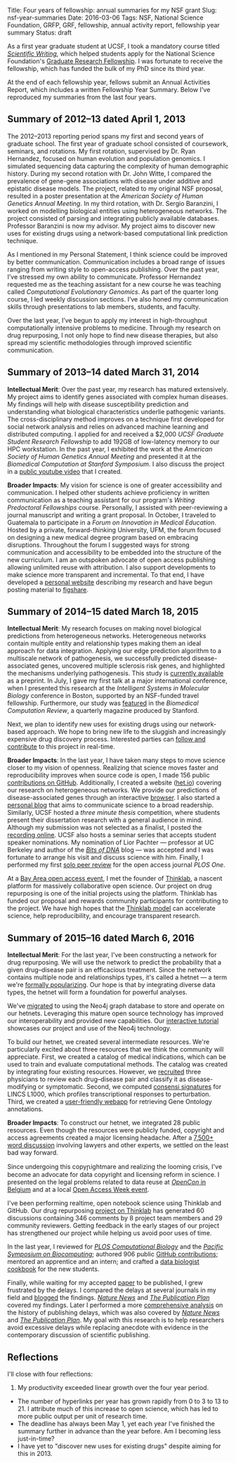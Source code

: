 Title: Four years of fellowship: annual summaries for my NSF grant
Slug: nsf-year-summaries
Date: 2016-03-06
Tags: NSF, National Science Foundation, GRFP, GRF, fellowship, annual activity report, fellowship year summary
Status: draft

As a first year graduate student at UCSF, I took a mandatory course titled [_Scientific Writing_](http://coursecatalog.ucsf.edu/course/142 "Biophysics 297 · UCSF Registrar"), which helped students apply for the National Science Foundation's [Graduate Research Fellowship](https://www.nsfgrfp.org "NSF Graduate Research Fellowship Program Homepage"). I was fortunate to receive the fellowship, which has funded the bulk of my PhD since its third year.

At the end of each fellowship year, fellows submit an Annual Activities Report, which includes a written Fellowship Year Summary. Below I've reproduced my summaries from the last four years.

## Summary of 2012–13 dated April 1, 2013

The 2012–2013 reporting period spans my first and second years of graduate school. The first year of graduate school consisted of coursework, seminars, and rotations. My first rotation, supervised by Dr. Ryan Hernandez, focused on human evolution and population genomics. I simulated sequencing data capturing the complexity of human demographic history. During my second rotation with Dr. John Witte, I compared the prevalence of gene-gene associations with disease under additive and epistatic disease models. The project, related to my original NSF proposal, resulted in a poster presentation at the _American Society of Human Genetics Annual Meeting_. In my third rotation, with Dr. Sergio Baranzini, I worked on modelling biological entities using heterogeneous networks. The project consisted of parsing and integrating publicly available databases. Professor Baranzini is now my advisor. My project aims to discover new uses for existing drugs using a network-based computational link prediction technique.

As I mentioned in my Personal Statement, I think science could be improved by better communication. Communication includes a broad range of issues ranging from writing style to open-access publishing. Over the past year, I’ve stressed my own ability to communicate. Professor Hernandez requested me as the teaching assistant for a new course he was teaching called _Computational Evolutionary Genomics_. As part of the quarter long course, I led weekly discussion sections. I’ve also honed my communication skills through presentations to lab members, students, and faculty.

Over the last year, I’ve begun to apply my interest in high-throughput computationally intensive problems to medicine. Through my research on drug repurposing, I not only hope to find new disease therapies, but also spread my scientific methodologies through improved scientific communication.

## Summary of 2013–14 dated March 31, 2014

**Intellectual Merit**: Over the past year, my research has matured extensively. My project aims to identify genes associated with complex human diseases. My findings will help with disease susceptibility prediction and understanding what biological characteristics underlie pathogenic variants. The cross-disciplinary method improves on a technique first developed for social network analysis and relies on advanced machine learning and distributed computing. I applied for and received a $2,000 _UCSF Graduate Student Research Fellowship_ to add 192GB of low-latency memory to our HPC workstation. In the past year, I exhibited the work at the _American Society of Human Genetics Annual Meeting_ and presented it at the _Biomedical Computation at Stanford Symposium_. I also discuss the project in a [public youtube video](http://youtu.be/GPAvruPpZ3A "YouTube · ISMB 2014 Late Breaking Research Proposal") that I created.

**Broader Impacts**: My vision for science is one of greater accessibility and communication. I helped other students achieve proficiency in written communication as a teaching assistant for our program's _Writing Predoctoral Fellowships_ course. Personally, I assisted with peer-reviewing a journal manuscript and writing a grant proposal. In October, I traveled to Guatemala to participate in a _Forum on Innovation in Medical Education_. Hosted by a private, forward-thinking University, UFM, the forum focused on designing a new medical degree program based on embracing disruptions. Throughout the forum I suggested ways for strong communication and accessibility to be embedded into the structure of the new curriculum. I am an outspoken advocate of open access publishing allowing unlimited reuse with attribution. I also support developments to make science more transparent and incremental. To that end, I have developed a [personal website](http://dhimmel.com/ "Homepage of Daniel Himmelstein") describing my research and have begun posting material to [figshare](https://figshare.com/authors/Daniel_Himmelstein/523637 "Daniel Himmelstein on figshare").


## Summary of 2014–15 dated March 18, 2015

**Intellectual Merit**: My research focuses on making novel biological predictions from heterogeneous networks. Heterogeneous networks contain multiple entity and relationship types making them an ideal approach for data integration. Applying our edge prediction algorithm to a multiscale network of pathogenesis, we successfully predicted disease-associated genes, uncovered multiple sclerosis risk genes, and highlighted the mechanisms underlying pathogenesis. This study is [currently available](https://doi.org/10.1101/011569 "bioRxiv · Heterogeneous Network Edge Prediction: A Data Integration Approach to Prioritize Disease-Associated Genes") as a preprint. In July, I gave my first talk at a major international conference, when I presented this research at the _Intelligent Systems in Molecular Biology_ conference in Boston, supported by an NSF-funded travel fellowship. Furthermore, our study was [featured](http://biomedicalcomputationreview.org/content/unlocking-genetics-complex-diseases-gwas-and-beyond "Unlocking the Genetics of Complex Diseases: GWAS and Beyond") in the _Biomedical Computation Review_, a quarterly magazine produced by Stanford.

Next, we plan to identify new uses for existing drugs using our network-based approach. We hope to bring new life to the sluggish and increasingly expensive drug discovery process. Interested parties can [follow and contribute](https://doi.org/10.15363/thinklab.4 "Repurposing drugs on a heterogeneous network") to this project in real-time.

**Broader Impacts**: In the last year, I have taken many steps to move science closer to my vision of openness. Realizing that science moves faster and reproducibility improves when source code is open, I made 156 public [contributions on GitHub](https://github.com/dhimmel "Daniel Himmelstein on GitHub"). Additionally, I created a website ([het.io](http://het.io/ "Heterogeneous networks in bioinformatics")) covering our research on heterogeneous networks. We provide our predictions of disease-associated genes through an interactive [browser](http://het.io/disease-genes/browse/ "hetio · Disease-Associated Gene Browser"). I also started a [personal blog](http://blog.dhimmel.com/ "Satoshi Village · the blog of Daniel Himmelstein") that aims to communicate science to a broad readership. Similarly, UCSF hosted a _three minute thesis_ competition, where students present their dissertation research with a general audience in mind. Although my submission was not selected as a finalist, I posted the [recording online](https://youtu.be/oV3Wx14E7WE "YouTube · 2014 Three Minute Thesis Entry at UCSF"). UCSF also hosts a seminar series that accepts student speaker nominations. My nomination of Lior Pachter — professor at UC Berkeley and author of the [_Bits of DNA_](https://liorpachter.wordpress.com/ "Bits of DNA") blog — was accepted and I was fortunate to arrange his visit and discuss science with him. Finally, I performed my first [solo peer review](https://publons.com/review/65947/ "Publons review of 'Optimal Algorithm for Metabolomics Classification and Feature Selection varies by Dataset'") for the open access journal _PLOS One_.

At a [Bay Area open access event](http://blog.peerj.com/post/97879213303/save-the-date-participative-bay-area-oa-week "PeerJ blog · Bay Area OA week event for Generation Open"), I met the founder of [Thinklab](http://thinklab.com/ "Thinklab · a community for real-time open collaborative science"), a nascent platform for massively collaborative open science. Our project on drug repurposing is one of the initial projects using the platform. Thinklab has funded our proposal and rewards community participants for contributing to the project. We have high hopes that the [Thinklab model](http://thinklab.com/blog/introducing-thinklab-a-platform-for-massively-collaborative-open-science/38 "Introducing ThinkLab — A platform for massively collaborative open science") can accelerate science, help reproducibility, and encourage transparent research.

## Summary of 2015–16 dated March 6, 2016

**Intellectual Merit**: For the last year, I've been constructing a network for drug repurposing. We will use the network to predict the probability that a given drug–disease pair is an efficacious treatment. Since the network contains multiple node and relationships types, it's called a hetnet — a term we're [formally popularizing](https://doi.org/10.15363/thinklab.d104 "Thinklab discussion · Renaming ‘heterogeneous networks’ to a more concise and catchy term"). Our hope is that by integrating diverse data types, the hetnet will form a foundation for powerful analyses.

We've [migrated](https://doi.org/10.15363/thinklab.d112 "Thinklab discussion · Using the neo4j graph database for hetnets") to using the Neo4j graph database to store and operate on our hetnets. Leveraging this mature open source technology has improved our interoperability and provided new capabilities. Our [interactive tutorial](http://portal.graphgist.org/graph_gists/drug-repurposing-by-hetnet-relationship-prediction-a-new-hope "Neo4j GraphGist · Drug repurposing by hetnet relationship prediction: a new hope") showcases our project and use of the Neo4j technology.

To build our hetnet, we created several intermediate resources. We're particularly excited about three resources that we think the community will appreciate. First, we created a catalog of medical indications, which can be used to train and evaluate computational methods. The catalog was created by integrating four existing resources. However, we [recruited](http://doi.org/10.15363/thinklab.d95 "Thinklab discussion · Expert curation of our indication catalog for disease-modifying treatments") three physicians to review each drug–disease pair and classify it as disease-modifying or symptomatic. Second, we computed [consensi signatures](http://doi.org/10.15363/thinklab.d43#6 "Thinklab discussion · Computing consensus transcriptional profiles for LINCS L1000 perturbations") for LINCS L1000, which profiles transcriptional responses to perturbation. Third, we created a [user-friendly webapp](http://git.dhimmel.com/gene-ontology/ "User-friendly and customizable Gene Ontology annotations") for retrieving Gene Ontology annotations.

**Broader Impacts**: To construct our hetnet, we integrated 28 public resources. Even though the resources were publicly funded, copyright and access agreements created a major licensing headache. After a [7,500+ word discussion](https://doi.org/10.15363/thinklab.d107 "Thinklab discussion · Integrating resources with disparate licensing into an open network") involving lawyers and other experts, we settled on the least bad way forward.

Since undergoing this copyꞃightmare and realizing the looming crisis, I've become an advocate for data copyright and licensing reform in science. I presented on the legal problems related to data reuse at [_OpenCon_ in Belgium](https://youtu.be/2Y2OIutYE4Y "YouTube · Copyright vs open science - Project Presentation at OpenCon") and at a local [Open Access Week event](https://youtu.be/Jy-E7PheIRs "YouTube · Realtime Open Science on Thinklab & The Horrors of Data Copyright").

I've been performing realtime, open notebook science using Thinklab and GitHub. Our drug repurposing [project on Thinklab](http://doi.org/10.15363/thinklab.4 "Thinklab Project · Repurposing drugs on a hetnet") has generated 60 discussions containing 346 comments by 8 project team members and 29 community reviewers. Getting feedback in the early stages of our project has strengthened our project while helping us avoid poor uses of time.

In the last year, I reviewed for [_PLOS Computational Biology_](https://publons.com/review/245916/ "Publons review") and the [_Pacific Symposium on Biocomputing_](https://publons.com/review/173426/ "Publons review"); authored 906 public [GitHub contributions](https://github.com/dhimmel "Daniel Himmelstein on GitHub"); mentored an apprentice and an intern; and crafted a [data biologist cookbook](https://slides.com/dhimmel/data-biologist-cookbook "Slides · The Data Biologist Cookbook") for the new students.

Finally, while waiting for my accepted [paper](https://doi.org/10.1371/journal.pcbi.1004259 "Heterogeneous Network Edge Prediction: A Data Integration Approach to Prioritize Disease-Associated Genes") to be published, I grew frustrated by the delays. I compared the delays at several journals in my field and [blogged](http://blog.dhimmel.com/plos-and-publishing-delays/ "Publication delays at PLOS and 3,475 other journals") the findings. [_Nature News_](https://doi.org/10.1038/523131f "Long wait for publication plagues many journals") and [_The Publication Plan_](http://thepublicationplan.com/2015/07/02/publication-and-acceptance-times-for-over-3000-journals/ "Publication and acceptance times for over 3,000 journals") covered my findings. Later I performed a more [comprehensive analysis](http://blog.dhimmel.com/history-of-delays/ "The history of publishing delays") on the history of publishing delays, which was also covered by [_Nature News_](https://doi.org/10.1038/530148a "The Waiting Game · Does it take too long to publish research?") and [_The Publication Plan_](http://thepublicationplan.com/2016/02/19/are-publishing-delays-getting-worse/ "Are publishing delays getting worse?"). My goal with this research is to help researchers avoid excessive delays while replacing anecdote with evidence in the contemporary discussion of scientific publishing.

## Reflections

I'll close with four reflections:

1. My productivity exceeded linear growth over the four year period.
+ The number of hyperlinks per year has grown rapidly from 0 to 3 to 13 to 21. I attribute much of this increase to open science, which has led to more public output per unit of research time.
+ The deadline has always been May 1, yet each year I've finished the summary further in advance than the year before. Am I becoming less just-in-time?
+ I have yet to "discover new uses for existing drugs" despite aiming for this in 2013.
